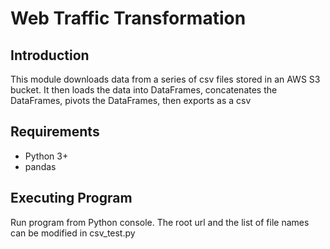 # Web Traffic Transformation 

## Introduction

This module downloads data from a series of csv files stored in an AWS S3 bucket. 
It then loads the data into DataFrames, concatenates the DataFrames, pivots 
the DataFrames, then exports as a csv

## Requirements

* Python 3+
* pandas

## Executing Program

Run program from Python console. The root url and the list of file names can be 
modified in csv_test.py

